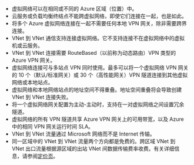 * 虚拟网络可以在相同或不同的 Azure 区域（位置）中。
* 云服务或负载均衡终结点不能跨虚拟网络，即使它们连接在一起，也是如此。
* 将多个 Azure 虚拟网络连接在一起不需要任何本地 VPN 网关，除非需要跨界连接。
* VNet 到 VNet 通信支持连接虚拟网络。它不支持连接不在虚拟网络中的虚拟机或云服务。
* VNet 到 VNet 连接需要 RouteBased（以前称为动态路由）VPN 类型的 Azure VPN 网关。
* 虚拟网络连接可与多站点 VPN 同时使用。最多可以将一个虚拟网络 VPN 网关的 10 个（默认/标准网关）或 30 个（高性能网关）VPN 隧道连接到其他虚拟网络或本地站点。
* 虚拟网络和本地网络站点的地址空间不得重叠。地址空间重叠将会导致创建 VNet 到 VNet 连接失败。
* 将一个虚拟网络网关配置为主动-主动时，支持在一对虚拟网络之间设置冗余隧道。
* 虚拟网络的所有 VPN 隧道共享 Azure VPN 网关上的可用带宽，以及 Azure 中的相同 VPN 网关运行时间 SLA。
* VNet 到 VNet 流量通过 Microsoft 网络而不是 Internet 传输。
* 同一区域中的 VNet 到 VNet 流量两个方向都是免费的。跨区域 VNet 到 VNet 出口流量根据源区域的出站 VNet 间数据传输费率收费。有关详细信息，请参阅[定价页](/pricing/details/vpn-gateway/)。

<!---HONumber=Mooncake_0206_2017-->